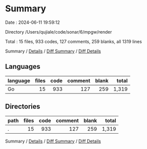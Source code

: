 # Summary

Date : 2024-06-11 19:59:12

Directory /Users/qujiale/code/sonar/6/mpgw/render

Total : 15 files,  933 codes, 127 comments, 259 blanks, all 1319 lines

Summary / [Details](details.md) / [Diff Summary](diff.md) / [Diff Details](diff-details.md)

## Languages
| language | files | code | comment | blank | total |
| :--- | ---: | ---: | ---: | ---: | ---: |
| Go | 15 | 933 | 127 | 259 | 1,319 |

## Directories
| path | files | code | comment | blank | total |
| :--- | ---: | ---: | ---: | ---: | ---: |
| . | 15 | 933 | 127 | 259 | 1,319 |

Summary / [Details](details.md) / [Diff Summary](diff.md) / [Diff Details](diff-details.md)